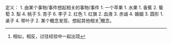 定义：
	1. 由某个事物/事件想起相关的事物/事件
		1. 一个苹果
			1. 水果
				1. 香蕉
				2. 葡萄
				3. 梨
				4. 桃子
				5. 杏子
				6. 李子
			2. 红色
				1. 红旗
				2. 血液
				3. 赤诚
				4. 婚姻
			3. 圆形
				1. 桌子
			4. 带叶子
	2. 某个概念发现、想起其他相关[^1]概念。

[^1]: 相似，相反，过往经验中一起出现